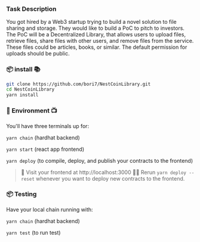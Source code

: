 ### Task Description

  You got hired by a Web3 startup trying to build a novel solution to file sharing and
  storage.
  They would like to build a PoC to pitch to investors. The PoC will be a Decentralized Library, that allows users to upload files, retrieve files, share files with other users, and remove files from the service. These files could be articles, books, or similar. The default permission for uploads should be public.

###  📦 install 📚

```bash
git clone https://github.com/bori7/NestCoinLibrary.git
cd NestCoinLibrary
yarn install
```

###  🔭 Environment 📺

You'll have three terminals up for:

`yarn chain` (hardhat backend)

`yarn start` (react app frontend)

`yarn deploy` (to compile, deploy, and publish your contracts to the frontend)

> 👀 Visit your frontend at http://localhost:3000
> 👩‍💻 Rerun `yarn deploy --reset` whenever you want to deploy new contracts to the frontend.


###  📦 Testing 

Have your local chain running with:

`yarn chain` (hardhat backend)

`yarn test` (to run test)
